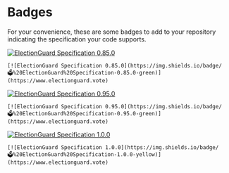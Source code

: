 # Badges

For your convenience, these are some badges to add to your repository indicating the specification your code supports.

[![ElectionGuard Specification 0.85.0](https://img.shields.io/badge/🗳%20ElectionGuard%20Specification-0.85.0-green)](https://www.electionguard.vote)
```
[![ElectionGuard Specification 0.85.0](https://img.shields.io/badge/🗳%20ElectionGuard%20Specification-0.85.0-green)](https://www.electionguard.vote)
```

[![ElectionGuard Specification 0.95.0](https://img.shields.io/badge/🗳%20ElectionGuard%20Specification-0.95.0-green)](https://www.electionguard.vote)
```
[![ElectionGuard Specification 0.95.0](https://img.shields.io/badge/🗳%20ElectionGuard%20Specification-0.95.0-green)](https://www.electionguard.vote)
```

[![ElectionGuard Specification 1.0.0](https://img.shields.io/badge/🗳%20ElectionGuard%20Specification-1.0.0-yellow)](https://www.electionguard.vote)
```
[![ElectionGuard Specification 1.0.0](https://img.shields.io/badge/🗳%20ElectionGuard%20Specification-1.0.0-yellow)](https://www.electionguard.vote)
```
